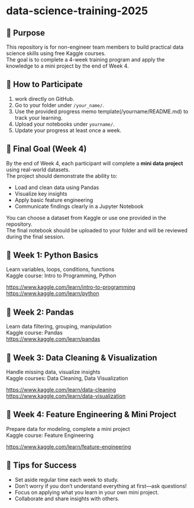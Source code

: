 # data-science-training-2025
## 🎯 Purpose

This repository is for non-engineer team members to build practical data science skills using free Kaggle courses.  
The goal is to complete a 4-week training program and apply the knowledge to a mini project by the end of Week 4.

## 👥 How to Participate

1. work directly on GitHub.
2. Go to your folder under `/your_name/`.
3. Use the provided progress memo template(/yourname/README.md) to track your learning.
4. Upload your notebooks under `yourname/`.
5. Update your progress at least once a week.

## 🎯 Final Goal (Week 4)

By the end of Week 4, each participant will complete a **mini data project** using real-world datasets.  
The project should demonstrate the ability to:
- Load and clean data using Pandas
- Visualize key insights
- Apply basic feature engineering
- Communicate findings clearly in a Jupyter Notebook

You can choose a dataset from Kaggle or use one provided in the repository.  
The final notebook should be uploaded to your folder and will be reviewed during the final session.

## 📌 Week 1: Python Basics

Learn variables, loops, conditions, functions  
Kaggle course: Intro to Programming, Python  

https://www.kaggle.com/learn/intro-to-programming  
https://www.kaggle.com/learn/python  

## 📌 Week 2: Pandas

Learn data filtering, grouping, manipulation  
Kaggle course: Pandas  
https://www.kaggle.com/learn/pandas

## 📌 Week 3: Data Cleaning & Visualization

Handle missing data, visualize insights  
Kaggle courses: Data Cleaning, Data Visualization  

https://www.kaggle.com/learn/data-cleaning  
https://www.kaggle.com/learn/data-visualization  

## 📌 Week 4: Feature Engineering & Mini Project  

Prepare data for modeling, complete a mini project  
Kaggle course: Feature Engineering 

https://www.kaggle.com/learn/feature-engineering  

## 🧠 Tips for Success

- Set aside regular time each week to study.
- Don’t worry if you don’t understand everything at first—ask questions!
- Focus on applying what you learn in your own mini project.
- Collaborate and share insights with others.

